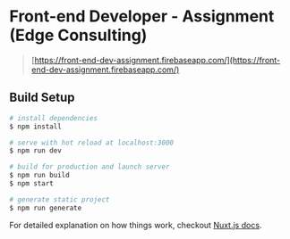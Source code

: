 # Front-end Developer - Assignment (Edge Consulting)

> [https://front-end-dev-assignment.firebaseapp.com/](https://front-end-dev-assignment.firebaseapp.com/)

## Build Setup

``` bash
# install dependencies
$ npm install

# serve with hot reload at localhost:3000
$ npm run dev

# build for production and launch server
$ npm run build
$ npm start

# generate static project
$ npm run generate
```

For detailed explanation on how things work, checkout [Nuxt.js docs](https://nuxtjs.org).
